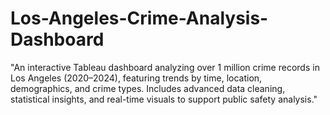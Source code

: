 # Los-Angeles-Crime-Analysis-Dashboard
"An interactive Tableau dashboard analyzing over 1 million crime records in Los Angeles (2020–2024), featuring trends by time, location, demographics, and crime types. Includes advanced data cleaning, statistical insights, and real-time visuals to support public safety analysis."
